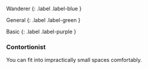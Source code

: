 
Wanderer
{: .label .label-blue }

General
{: .label .label-green }

Basic
{: .label .label-purple }
### Contortionist

You can fit into impractically small spaces comfortably.